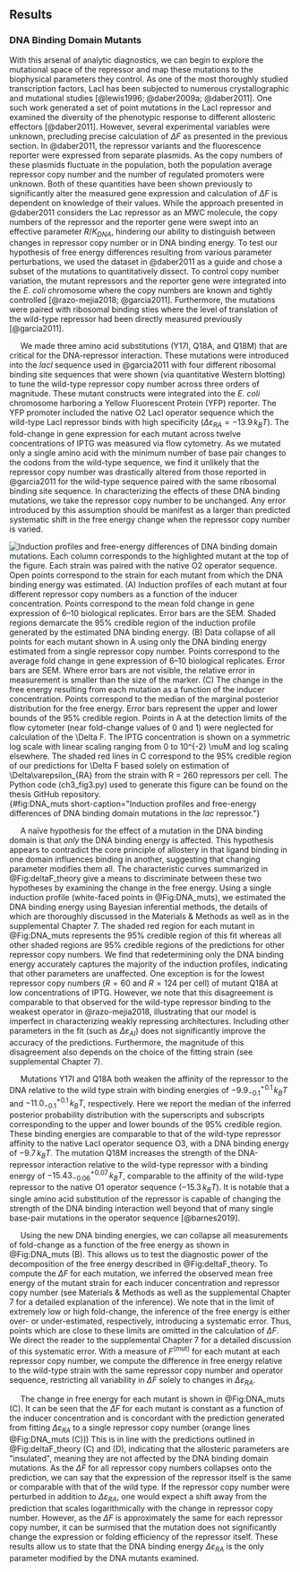 ## Results

### DNA Binding Domain Mutants

With this arsenal of analytic diagnostics, we can begin to explore the
mutational space of the repressor and map these mutations to the
biophysical parameters they control. As one of the most thoroughly
studied transcription factors, LacI has been subjected to numerous
crystallographic and mutational studies [@lewis1996; @daber2009a; @daber2011]. One such work generated a set
of point mutations in the LacI repressor and examined the diversity of
the phenotypic response to different allosteric effectors [@daber2011]. However,
several experimental variables were unknown, precluding precise
calculation of $\Delta F$ as presented in the previous section. In
@daber2011, the repressor variants and the fluorescence reporter were
expressed from separate plasmids. As the copy numbers of these plasmids
fluctuate in the population, both the population average repressor copy
number and the number of regulated promoters were unknown. Both of these
quantities have been shown previously to significantly alter the
measured gene expression and calculation of $\Delta F$ is dependent on
knowledge of their values. While the approach presented in 
@daber2011 considers the Lac repressor as an MWC molecule, the copy numbers of the
repressor and the reporter gene were swept into an effective parameter
${R  / K_{DNA}}$, hindering our ability to distinguish between
changes in repressor copy number or in DNA binding energy. To test our
hypothesis of free energy differences resulting from various parameter
perturbations, we used the dataset in @daber2011 as a guide and chose a
subset of the mutations to quantitatively dissect. To control copy
number variation, the mutant repressors and the reporter gene were
integrated into the *E. coli* chromosome where the copy numbers are
known and tightly controlled [@razo-mejia2018; @garcia2011]. Furthermore, the mutations were paired
with ribosomal binding sties where the level of translation of the
wild-type repressor had been directly measured previously [@garcia2011].

&nbsp;&nbsp;&nbsp;&nbsp;&nbsp;We made three amino acid substitutions (Y17I, Q18A, and Q18M) that are
critical for the DNA-repressor interaction. These mutations were
introduced into the *lacI* sequence used in @garcia2011
with four different ribosomal binding site sequences that were shown
(via quantitative Western blotting) to tune the wild-type repressor copy
number across three orders of magnitude. These mutant constructs were
integrated into the *E. coli* chromosome harboring a Yellow Fluorescent
Protein (YFP) reporter. The YFP promoter included the native O2 LacI
operator sequence which the wild-type LacI repressor binds with high
specificity ($\Delta\varepsilon_{RA} = -13.9\, k_BT$). The fold-change
in gene expression for each mutant across twelve concentrations of IPTG
was measured via flow cytometry. As we mutated only a single amino acid
with the minimum number of base pair changes to the codons from the
wild-type sequence, we find it unlikely that the repressor copy number
was drastically altered from those reported in @garcia2011 for the wild-type
sequence paired with the same ribosomal binding site sequence. In
characterizing the effects of these DNA binding mutations, we take the
repressor copy number to be unchanged. Any error introduced by this
assumption should be manifest as a larger than predicted systematic
shift in the free energy change when the repressor copy number is
varied.

![**Induction profiles and free-energy differences of DNA binding domain
mutations.** Each column corresponds to the highlighted mutant at the top of
the figure. Each strain was paired with the native O2 operator sequence. Open
points correspond to the strain for each mutant from which the DNA binding
energy was estimated. (A) Induction profiles of each mutant at four different
repressor copy numbers as a function of the inducer concentration. Points
correspond to the mean fold change in gene expression of 6–10 biological
replicates. Error bars are the SEM. Shaded regions demarcate the 95\% credible
region of the induction profile generated by the estimated DNA binding
energy. (B) Data collapse of all points for each mutant shown in A using only
the DNA binding energy estimated from a single repressor copy number. Points
correspond to the average fold change in gene expression of 6–10 biological
replicates. Error bars are SEM. Where error bars are not visible, the
relative error in measurement is smaller than the size of the marker. (C) The
change in the free energy resulting from each mutation as a function of the
inducer concentration. Points correspond to the median of the marginal
posterior distribution for the free energy. Error bars represent the upper
and lower bounds of the 95\% credible region. Points in A at the detection
limits of the flow cytometer (near fold-change values of 0 and 1) were
neglected for calculation of the $\Delta F$. The IPTG concentration is shown on a
symmetric log scale with linear scaling ranging from 0 to $10^{-2}$ $\mu$M and log
scaling elsewhere. The shaded red lines in C correspond to the 95% credible
region of our predictions for $\Delta F$ based solely on estimation of
$\Delta\varepsilon_{RA}$ from the
strain with $R = 260$ repressors per cell. The [Python code
(`ch3_fig3.py`)](https://github.com/gchure/phd/blob/master/src/chapter_03/code/ch3_fig3.py)
used to generate this figure can be found on the thesis [GitHub
repository](https://github.com/gchure/phd).](ch3_fig3){#fig:DNA_muts
short-caption="Induction profiles and free-energy differences of DNA binding
domain mutations in the *lac* repressor."}

&nbsp;&nbsp;&nbsp;&nbsp;&nbsp;A naïve hypothesis for the effect of a mutation in the DNA binding
domain is that *only* the DNA binding energy is affected. This
hypothesis appears to contradict the core principle of allostery in that
ligand binding in one domain influences binding in another, suggesting
that changing parameter modifies them all. The characteristic curves
summarized in @Fig:deltaF_theory give a
means to discriminate between these two hypotheses by examining the
change in the free energy. Using a single induction profile (white-faced
points in @Fig:DNA_muts), we estimated the DNA
binding energy using Bayesian inferential methods, the details of which
are thoroughly discussed in the Materials \& Methods as well as in the
supplemental Chapter 7. The shaded red region for each mutant in
@Fig:DNA_muts represents the 95\% credible region of
this fit whereas all other shaded regions are 95% credible regions of
the predictions for other repressor copy numbers. We find that
redetermining only the DNA binding energy accurately captures the
majority of the induction profiles, indicating that other parameters are
unaffected. One exception is for the lowest repressor copy numbers
($R = 60$ and $R=124$ per cell) of mutant Q18A at low concentrations
of IPTG. However, we note that this disagreement is comparable to that
observed for the wild-type repressor binding to the weakest operator in
@razo-mejia2018, illustrating that our model is imperfect in
characterizing weakly repressing architectures. Including other
parameters in the fit (such as $\Delta\varepsilon_{AI}$) does not
significantly improve the accuracy of the predictions. Furthermore, the
magnitude of this disagreement also depends on the choice of the fitting
strain (see supplemental Chapter 7).

&nbsp;&nbsp;&nbsp;&nbsp;&nbsp;Mutations Y17I and Q18A both weaken the affinity of the repressor to the
DNA relative to the wild type strain with binding energies of
$-9.9 ^{+0.1}_{-0.1}\, k_BT$ and $-11.0^{+0.1}_{-0.1}\, k_BT$,
respectively. Here we report the median of the inferred posterior
probability distribution with the superscripts and subscripts
corresponding to the upper and lower bounds of the 95% credible region.
These binding energies are comparable to that of the wild-type repressor
affinity to the native LacI operator sequence O3, with a DNA binding
energy of $-9.7\, k_BT$. The mutation Q18M increases the strength of
the DNA-repressor interaction relative to the wild-type repressor with a
binding energy of $-15.43^{+0.07}_{-0.06}\, k_BT$, comparable to the
affinity of the wild-type repressor to the native O1 operator sequence
($-15.3\, k_BT$). It is notable that a single amino acid substitution
of the repressor is capable of changing the strength of the DNA binding
interaction well beyond that of many single base-pair mutations in the
operator sequence [@barnes2019].

&nbsp;&nbsp;&nbsp;&nbsp;&nbsp;Using the new DNA binding energies, we can collapse all measurements of
fold-change as a function of the free energy as shown in
@Fig:DNA_muts (B). This allows us to test the
diagnostic power of the decomposition of the free energy described in
@Fig:deltaF_theory. To compute the
$\Delta F$ for each mutation, we inferred the observed mean free
energy of the mutant strain for each inducer concentration and repressor
copy number (see Materials \& Methods as well as the supplemental Chapter 7 for a
detailed explanation of the inference). We note that in the limit of
extremely low or high fold-change, the inference of the free energy is
either over- or under-estimated, respectively, introducing a systematic
error. Thus, points which are close to these limits are omitted in the
calculation of $\Delta F$. We direct the reader to the supplemental Chapter 7 for a
detailed discussion of this systematic error. With a measure of
$F^\mathrm{(mut)}$ for each mutant at each repressor copy number, we
compute the difference in free energy relative to the wild-type strain
with the same repressor copy number and operator sequence, restricting
all variability in $\Delta F$ solely to changes in
$\Delta\varepsilon_{RA}$.

&nbsp;&nbsp;&nbsp;&nbsp;&nbsp;The change in free energy for each mutant is
shown in @Fig:DNA_muts (C). It can be seen that the $\Delta F$ for each
mutant is constant as a function of the inducer concentration and is
concordant with the prediction generated from fitting
$\Delta\varepsilon_{RA}$ to a single repressor copy number (orange lines
@Fig:DNA_muts (C)]) This is in line with the predictions outlined in
@Fig:deltaF_theory (C) and (D), indicating that the allosteric parameters are
"insulated", meaning they are not affected by the DNA binding domain
mutations. As the $\Delta F$ for all repressor copy numbers collapses onto
the prediction, we can say that the expression of the repressor itself is the
same or comparable with that of the wild type. If the repressor copy number
were perturbed in addition to $\Delta \varepsilon_{RA}$, one would expect a
shift away from the prediction that scales logarithmically with the change in
repressor copy number. However, as the $\Delta F$ is approximately the same
for each repressor copy number, it can be surmised that the mutation does not
significantly change the expression or folding efficiency of the repressor
itself. These results allow us to state that the DNA binding energy
$\Delta\varepsilon_{RA}$ is the only parameter modified by the DNA mutants
examined.
